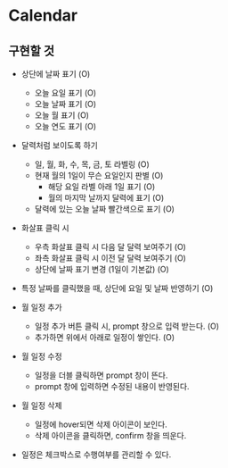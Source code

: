# Calendar

## 구현할 것

- 상단에 날짜 표기 (O)

  - 오늘 요일 표기 (O)
  - 오늘 날짜 표기 (O)
  - 오늘 월 표기 (O)
  - 오늘 연도 표기 (O)

- 달력처럼 보이도록 하기

  - 일, 월, 화, 수, 목, 금, 토 라벨링 (O)
  - 현재 월의 1일이 무슨 요일인지 판별 (O)
    - 해당 요일 라벨 아래 1일 표기 (O)
    - 월의 마지막 날까지 달력에 표기 (O)
  - 달력에 있는 오늘 날짜 빨간색으로 표기 (O)

- 화살표 클릭 시

  - 우측 화살표 클릭 시 다음 달 달력 보여주기 (O)
  - 좌측 화살표 클릭 시 이전 달 달력 보여주기 (O)
  - 상단에 날짜 표기 변경 (1일이 기본값) (O)

- 특정 날짜를 클릭했을 때, 상단에 요일 및 날짜 반영하기 (O)

- 월 일정 추가

  - 일정 추가 버튼 클릭 시, prompt 창으로 입력 받는다. (O)
  - 추가하면 위에서 아래로 일정이 쌓인다. (O)

- 월 일정 수정

  - 일정을 더블 클릭하면 prompt 창이 뜬다.
  - prompt 창에 입력하면 수정된 내용이 반영된다.

- 월 일정 삭제

  - 일정에 hover되면 삭제 아이콘이 보인다.
  - 삭제 아이콘을 클릭하면, confirm 창을 띄운다.

- 일정은 체크박스로 수행여부를 관리할 수 있다.
